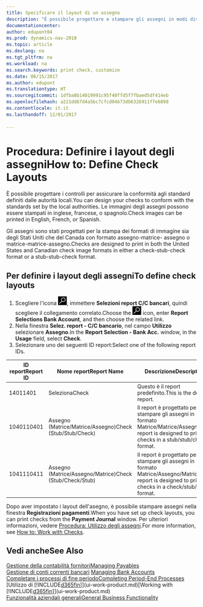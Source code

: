 ```yaml
---
title: Specificare il layout di un assegno
description: "È possibile progettare e stampare gli assegni in modi diversi per conformità agli standard."
documentationcenter: 
author: edupont04
ms.prod: dynamics-nav-2018
ms.topic: article
ms.devlang: na
ms.tgt_pltfrm: na
ms.workload: na
ms.search.keywords: print check, customize
ms.date: 06/15/2017
ms.author: edupont
ms.translationtype: HT
ms.sourcegitcommit: 1dfba8b14019991c95f40ffd5f7fbaed5df414eb
ms.openlocfilehash: a221dd67d4a5bc7cfcd04b73db6326911f7e6898
ms.contentlocale: it-it
ms.lasthandoff: 12/01/2017

---
```

# <a name="how-to-define-check-layouts"></a><span data-ttu-id="dc9f2-103">Procedura: Definire i layout degli assegni</span><span class="sxs-lookup"><span data-stu-id="dc9f2-103">How to: Define Check Layouts</span></span>
<span data-ttu-id="dc9f2-104">È possibile progettare i controlli per assicurare la conformità agli standard definiti dalle autorità locali.</span><span class="sxs-lookup"><span data-stu-id="dc9f2-104">You can design your checks to conform with the standards set by the local authorities.</span></span> <span data-ttu-id="dc9f2-105">Le immagini degli assegni possono essere stampati in inglese, francese, o spagnolo.</span><span class="sxs-lookup"><span data-stu-id="dc9f2-105">Check images can be printed in English, French, or Spanish.</span></span>

<span data-ttu-id="dc9f2-106">Gli assegni sono stati progettati per la stampa dei formati di immagine sia degli Stati Uniti che del Canada con formato assegno-matrice- assegno o matrice-matrice-assegno.</span><span class="sxs-lookup"><span data-stu-id="dc9f2-106">Checks are designed to print in both the United States and Canadian check image formats in either a check-stub-check format or a stub-stub-check format.</span></span>

## <a name="to-define-check-layouts"></a><span data-ttu-id="dc9f2-107">Per definire i layout degli assegni</span><span class="sxs-lookup"><span data-stu-id="dc9f2-107">To define check layouts</span></span>
1. <span data-ttu-id="dc9f2-108">Scegliere l'icona ![Cerca pagina o report](media/ui-search/search_small.png "icona Cerca pagina o report"), immettere **Selezioni report C/C bancari**, quindi scegliere il collegamento correlato.</span><span class="sxs-lookup"><span data-stu-id="dc9f2-108">Choose the ![Search for Page or Report](media/ui-search/search_small.png "Search for Page or Report icon") icon, enter **Report Selections Bank Account**, and then choose the related link.</span></span>
2. <span data-ttu-id="dc9f2-109">Nella finestra **Selez. report - C/C bancario**, nel campo **Utilizzo** selezionare **Assegno**.</span><span class="sxs-lookup"><span data-stu-id="dc9f2-109">In the **Report Selection - Bank Acc.** window, in the **Usage** field, select **Check**.</span></span>
3. <span data-ttu-id="dc9f2-110">Selezionare uno dei seguenti ID report:</span><span class="sxs-lookup"><span data-stu-id="dc9f2-110">Select one of the following report IDs.</span></span>

| <span data-ttu-id="dc9f2-111">ID report</span><span class="sxs-lookup"><span data-stu-id="dc9f2-111">Report ID</span></span> | <span data-ttu-id="dc9f2-112">Nome report</span><span class="sxs-lookup"><span data-stu-id="dc9f2-112">Report Name</span></span> | <span data-ttu-id="dc9f2-113">Descrizione</span><span class="sxs-lookup"><span data-stu-id="dc9f2-113">Description</span></span> |
| --- | --- | --- |
| <span data-ttu-id="dc9f2-114">1401</span><span class="sxs-lookup"><span data-stu-id="dc9f2-114">1401</span></span> |<span data-ttu-id="dc9f2-115">Seleziona</span><span class="sxs-lookup"><span data-stu-id="dc9f2-115">Check</span></span> |<span data-ttu-id="dc9f2-116">Questo è il report predefinito.</span><span class="sxs-lookup"><span data-stu-id="dc9f2-116">This is the default report.</span></span> |
| <span data-ttu-id="dc9f2-117">10401</span><span class="sxs-lookup"><span data-stu-id="dc9f2-117">10401</span></span> |<span data-ttu-id="dc9f2-118">Assegno (Matrice/Matrice/Assegno)</span><span class="sxs-lookup"><span data-stu-id="dc9f2-118">Check (Stub/Stub/Check)</span></span> |<span data-ttu-id="dc9f2-119">Il report è progettato per stampare gli assegni in formato Matrice/Matrice/Assegno.</span><span class="sxs-lookup"><span data-stu-id="dc9f2-119">This report is designed to print checks in a stub/stub/check format.</span></span> |
| <span data-ttu-id="dc9f2-120">10411</span><span class="sxs-lookup"><span data-stu-id="dc9f2-120">10411</span></span> |<span data-ttu-id="dc9f2-121">Assegno (Matrice/Assegno/Matrice)</span><span class="sxs-lookup"><span data-stu-id="dc9f2-121">Check (Stub/Check/Stub)</span></span> |<span data-ttu-id="dc9f2-122">Il report è progettato per stampare gli assegni in formato Matrice/Assegno/Matrice.</span><span class="sxs-lookup"><span data-stu-id="dc9f2-122">This report is designed to print checks in a check/stub/check format.</span></span> |

<span data-ttu-id="dc9f2-123">Dopo aver impostato i layout dell'asegno, è possibile stampare assegni nella finestra **Registrazioni pagamenti**.</span><span class="sxs-lookup"><span data-stu-id="dc9f2-123">When you have set up check layouts, you can print checks from the **Payment Journal** window.</span></span> <span data-ttu-id="dc9f2-124">Per ulteriori informazioni, vedere [Procedura: Utilizzo degli assegni](payables-how-work-checks.md).</span><span class="sxs-lookup"><span data-stu-id="dc9f2-124">For more information, see [How to: Work with Checks](payables-how-work-checks.md).</span></span>

## <a name="see-also"></a><span data-ttu-id="dc9f2-125">Vedi anche</span><span class="sxs-lookup"><span data-stu-id="dc9f2-125">See Also</span></span>
[<span data-ttu-id="dc9f2-126">Gestione della contabilità fornitori</span><span class="sxs-lookup"><span data-stu-id="dc9f2-126">Managing Payables</span></span>](payables-manage-payables.md)  
<span data-ttu-id="dc9f2-127">[Gestione di conti correnti bancari](bank-manage-bank-accounts.md) </span><span class="sxs-lookup"><span data-stu-id="dc9f2-127">[Managing Bank Accounts](bank-manage-bank-accounts.md) </span></span>  
[<span data-ttu-id="dc9f2-128">Completare i processi di fine periodo</span><span class="sxs-lookup"><span data-stu-id="dc9f2-128">Completing Period-End Processes</span></span>](year-how-complete-period-end-processes.md)  
<span data-ttu-id="dc9f2-129">[Utilizzo di [!INCLUDE[d365fin](includes/d365fin_md.md)]](ui-work-product.md)</span><span class="sxs-lookup"><span data-stu-id="dc9f2-129">[Working with [!INCLUDE[d365fin](includes/d365fin_md.md)]](ui-work-product.md)</span></span>  
[<span data-ttu-id="dc9f2-130">Funzionalità aziendali generali</span><span class="sxs-lookup"><span data-stu-id="dc9f2-130">General Business Functionality</span></span>](ui-across-business-areas.md)


